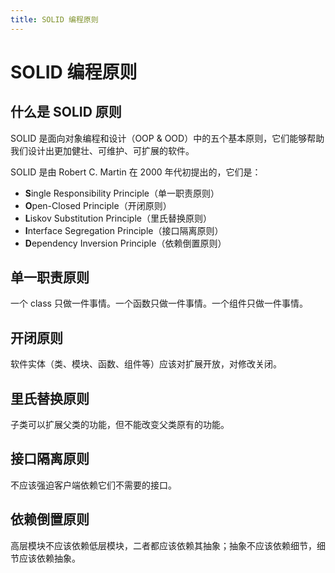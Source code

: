 ```yaml
---
title: SOLID 编程原则
---
```


# SOLID 编程原则

## 什么是 SOLID 原则

SOLID 是面向对象编程和设计（OOP & OOD）中的五个基本原则，它们能够帮助我们设计出更加健壮、可维护、可扩展的软件。

SOLID 是由 Robert C. Martin 在 2000 年代初提出的，它们是：

- **S**ingle Responsibility Principle（单一职责原则）
- **O**pen-Closed Principle（开闭原则）
- **L**iskov Substitution Principle（里氏替换原则）
- **I**nterface Segregation Principle（接口隔离原则）
- **D**ependency Inversion Principle（依赖倒置原则）

## 单一职责原则

一个 class 只做一件事情。一个函数只做一件事情。一个组件只做一件事情。

## 开闭原则

软件实体（类、模块、函数、组件等）应该对扩展开放，对修改关闭。

## 里氏替换原则

子类可以扩展父类的功能，但不能改变父类原有的功能。

## 接口隔离原则

不应该强迫客户端依赖它们不需要的接口。

## 依赖倒置原则

高层模块不应该依赖低层模块，二者都应该依赖其抽象；抽象不应该依赖细节，细节应该依赖抽象。
